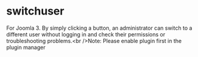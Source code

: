 # switchuser
For Joomla 3. By simply clicking a button, an administrator can switch to a different user without logging in and check their permissions or troubleshooting problems.&lt;br />Note: Please enable plugin first in the plugin manager
